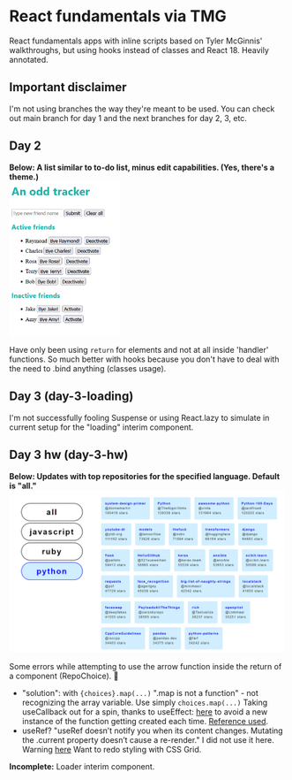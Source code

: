 # React fundamentals via TMG
React fundamentals apps with inline scripts based on Tyler McGinnis' walkthroughs, but using hooks instead of classes and React 18. Heavily annotated.

## Important disclaimer
I'm not using branches the way they're meant to be used. You can check out main branch for day 1 and the next branches for day 2, 3, etc.

## Day 2
**Below: A list similar to to-do list, minus edit capabilities. (Yes, there's a theme.)**<br>
<img src="https://raw.githubusercontent.com/h-yung/react-tmg/main/day-2-hw.png?token=GHSAT0AAAAAABVMLGSR4UAD7EWCAXBRQRVQYV6DMKA" alt="day 2 screen" width="200"/> 

Have only been using `return` for elements and not at all inside 'handler' functions.
So much better with hooks because you don't have to deal with the need to .bind anything (classes usage).

## Day 3 (day-3-loading)
I'm not successfully fooling Suspense or using React.lazy to simulate in current setup for the "loading" interim component.


## Day 3 hw (day-3-hw)
**Below: Updates with top repositories for the specified language. Default is "all."**<br>
<img src="https://raw.githubusercontent.com/h-yung/react-tmg/main/day-3-hw.png?token=GHSAT0AAAAAABVMLGSQVMULAJNTJSF64JDOYV6DIWQ" alt="day 2 screen" width="500"/>

Some errors while attempting to use the arrow function inside the return of a component (RepoChoice). 🤔
  - "solution": with `{choices}.map(...)` ".map is not a function" - not recognizing the array variable. Use simply `choices.map(...)`
  Taking useCallback out for a spin, thanks to useEffect: [here](https://reactjs.org/docs/hooks-reference.html#usecallback) to avoid a new instance of the function getting created each time. [Reference used](https://infinitypaul.medium.com/reactjs-useeffect-usecallback-simplified-91e69fb0e7a3).
  - useRef? "useRef doesn’t notify you when its content changes. Mutating the .current property doesn’t cause a re-render." I did not use it here. Warning [here](https://medium.com/@teh_builder/ref-objects-inside-useeffect-hooks-eb7c15198780)
Want to redo styling with CSS Grid.

**Incomplete:** Loader interim component.
